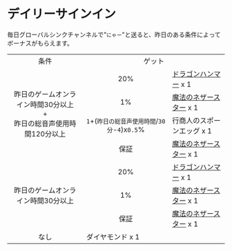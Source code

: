 # デイリーサインイン
毎日グローバルシンクチャンネルで"`にゃー`"と送ると、昨日のある条件によってボーナスがもらえます。

<table>
    <tr><td align="center">条件</td><td align="center" colspan="2">ゲット</td></tr>
    <tr>
        <td align="center" rowspan="4">昨日のゲームオンライン時間30分以上<br/>+<br/>昨日の総音声使用時間120分以上</td>
        <td align="center">20%</td>
        <td><a href="../item/dragon_hammer.md">ドラゴンハンマー</a> x 1</td>
    </tr>
    <tr>
        <td align="center">1%</td>
        <td><a href="../item/magic_nether_star.md">魔法のネザースター</a> x 1</td>
    </tr>
    <tr>
        <td align="center"><code>1</code>+(<code>昨日の総音声使用時間</code>/<code>30分</code>-<code>4</code>)x<code>0.5</code>%</td>
        <td>行商人のスポーンエッグ x 1</td>
    </tr>
    <tr>
        <td align="center">保証</td>
        <td colspan="2"><a href="../item/coin.md">魔法のネザースター</a> x 1</td>
    </tr>
    <tr>
        <td align="center" rowspan="3">昨日のゲームオンライン時間30分以上</td>
        <td align="center">20%</td>
        <td><a href="../item/dragon_hammer.md">ドラゴンハンマー</a> x 1</td>
    </tr>
    <tr>
        <td align="center">1%</td>
        <td><a href="../item/magic_nether_star.md">魔法のネザースター</a> x 1</td>
    </tr>
    <tr>
        <td align="center">保証</td>
        <td colspan="2"><a href="../item/coin.md">魔法のネザースター</a> x 1</td>
    </tr>
    <tr>
        <td align="center">なし</td>
        <td colspan="2">ダイヤモンド x 1</td>
    </tr>
</table>

